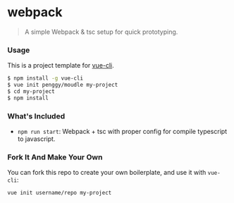 # webpack

> A simple Webpack & tsc setup for quick prototyping.

### Usage

This is a project template for [vue-cli](https://github.com/vuejs/vue-cli).

``` bash
$ npm install -g vue-cli
$ vue init penggy/moudle my-project
$ cd my-project
$ npm install
```

### What's Included

- `npm run start`: Webpack + tsc with proper config for compile typescript to javascript.

### Fork It And Make Your Own

You can fork this repo to create your own boilerplate, and use it with `vue-cli`:

``` bash
vue init username/repo my-project
```
